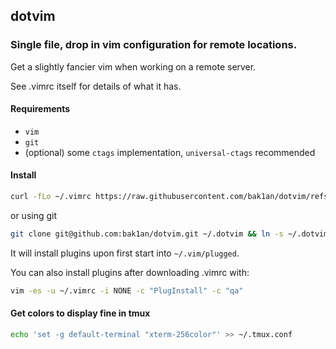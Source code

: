 ## dotvim

### Single file, drop in vim configuration for remote locations.

Get a slightly fancier vim when working on a remote server.

See .vimrc itself  for details of what it has.

#### Requirements

- `vim`
- `git`
- (optional) some `ctags` implementation, `universal-ctags` recommended

#### Install

```bash
curl -fLo ~/.vimrc https://raw.githubusercontent.com/bak1an/dotvim/refs/heads/master/.vimrc
```

or using git

```bash
git clone git@github.com:bak1an/dotvim.git ~/.dotvim && ln -s ~/.dotvim/.vimrc ~/.vimrc
```

It will install plugins upon first start into `~/.vim/plugged`.

You can also install plugins after downloading .vimrc with:

```bash
vim -es -u ~/.vimrc -i NONE -c "PlugInstall" -c "qa"
```

#### Get colors to display fine in tmux

```bash
echo 'set -g default-terminal "xterm-256color"' >> ~/.tmux.conf
```
